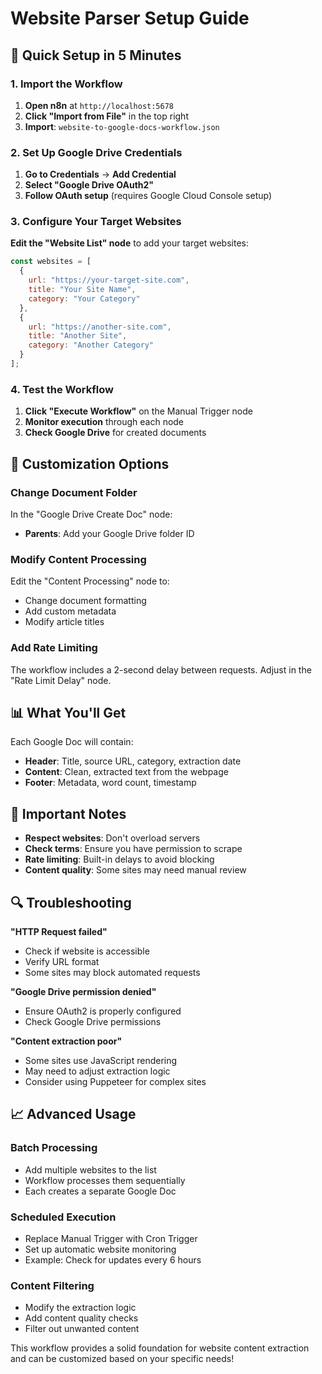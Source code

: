 # Website Parser Setup Guide

## 🚀 Quick Setup in 5 Minutes

### 1. Import the Workflow
1. **Open n8n** at `http://localhost:5678`
2. **Click "Import from File"** in the top right
3. **Import**: `website-to-google-docs-workflow.json`

### 2. Set Up Google Drive Credentials
1. **Go to Credentials** → **Add Credential**
2. **Select "Google Drive OAuth2"**
3. **Follow OAuth setup** (requires Google Cloud Console setup)

### 3. Configure Your Target Websites
**Edit the "Website List" node** to add your target websites:

```javascript
const websites = [
  {
    url: "https://your-target-site.com",
    title: "Your Site Name",
    category: "Your Category"
  },
  {
    url: "https://another-site.com",
    title: "Another Site",
    category: "Another Category"
  }
];
```

### 4. Test the Workflow
1. **Click "Execute Workflow"** on the Manual Trigger node
2. **Monitor execution** through each node
3. **Check Google Drive** for created documents

## 🔧 Customization Options

### **Change Document Folder**
In the "Google Drive Create Doc" node:
- **Parents**: Add your Google Drive folder ID

### **Modify Content Processing**
Edit the "Content Processing" node to:
- Change document formatting
- Add custom metadata
- Modify article titles

### **Add Rate Limiting**
The workflow includes a 2-second delay between requests. Adjust in the "Rate Limit Delay" node.

## 📊 What You'll Get

Each Google Doc will contain:
- **Header**: Title, source URL, category, extraction date
- **Content**: Clean, extracted text from the webpage
- **Footer**: Metadata, word count, timestamp

## 🚨 Important Notes

- **Respect websites**: Don't overload servers
- **Check terms**: Ensure you have permission to scrape
- **Rate limiting**: Built-in delays to avoid blocking
- **Content quality**: Some sites may need manual review

## 🔍 Troubleshooting

**"HTTP Request failed"**
- Check if website is accessible
- Verify URL format
- Some sites may block automated requests

**"Google Drive permission denied"**
- Ensure OAuth2 is properly configured
- Check Google Drive permissions

**"Content extraction poor"**
- Some sites use JavaScript rendering
- May need to adjust extraction logic
- Consider using Puppeteer for complex sites

## 📈 Advanced Usage

### **Batch Processing**
- Add multiple websites to the list
- Workflow processes them sequentially
- Each creates a separate Google Doc

### **Scheduled Execution**
- Replace Manual Trigger with Cron Trigger
- Set up automatic website monitoring
- Example: Check for updates every 6 hours

### **Content Filtering**
- Modify the extraction logic
- Add content quality checks
- Filter out unwanted content

This workflow provides a solid foundation for website content extraction and can be customized based on your specific needs!













